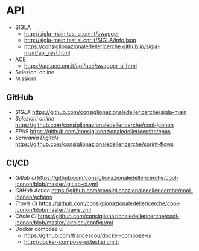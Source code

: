 <!--s-->
# API
* SIGLA <!-- .element: class="fragment" data-fragment-index="0" -->
    - http://sigla-main.test.si.cnr.it/swagger
    - http://sigla-main.test.si.cnr.it/SIGLA/info.json
    - https://consiglionazionaledellericerche.github.io/sigla-main/api_rest.html
* ACE <!-- .element: class="fragment" data-fragment-index="1" -->
    - https://api.ace.cnr.it/api/ace/swagger-ui.html
* Selezioni online <!-- .element: class="fragment" data-fragment-index="2" -->
* Missioni <!-- .element: class="fragment" data-fragment-index="3" -->

<!--s-->
## GitHub
- *SIGLA* https://github.com/consiglionazionaledellericerche/sigla-main
- *Selezioni online* https://github.com/consiglionazionaledellericerche/cool-jconon
- *EPAS* https://github.com/consiglionazionaledellericerche/epas
- *Scrivania Digitale* https://github.com/consiglionazionaledellericerche/sprint-flows

<!--s-->
## CI/CD

- *Gitlab ci*  https://github.com/consiglionazionaledellericerche/cool-jconon/blob/master/.gitlab-ci.yml<!-- .element: class="fragment" data-fragment-index="0" -->
- *GitHub Action*  https://github.com/consiglionazionaledellericerche/cool-jconon/actions <!-- .element: class="fragment" data-fragment-index="1" -->
- *Travis CI* https://github.com/consiglionazionaledellericerche/cool-jconon/blob/master/.travis.yml <!-- .element: class="fragment" data-fragment-index="2" -->
- *Circle CI*  https://github.com/consiglionazionaledellericerche/cool-jconon/blob/master/.circleci/config.yml <!-- .element: class="fragment" data-fragment-index="3" -->
- Docker compose ui <!-- .element: class="fragment" data-fragment-index="4" -->
  - https://github.com/francescou/docker-compose-ui
  - http://docker-compose-ui.test.si.cnr.it 
